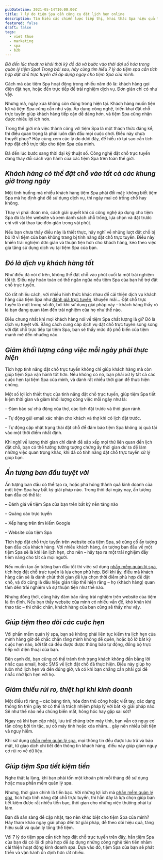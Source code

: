 ```yaml
---
pubDatetime: 2021-05-14T10:00:00Z
title: 7 lý do tiệm Spa cần công cụ đặt lịch hẹn online
description: Tìm hiểu các chiến lược tiếp thị, khai thác Spa hiệu quả trong chuỗi bài viết sau của nhavantuonglai để áp dụng và đem lại hiệu quả thiết thực cho giải pháp của bạn.
featured: false
draft: false
tags:
  - viet thue
  - marketing
  - spa
  - b2b
---
```


_Đã đến lúc thoát ra khỏi thời kỳ đồ đá và bước vào thời đại số hóa trong quản lý tiệm Spa! Trong bài sau, hãy cùng tìm hiểu 7 lý do tiệm spa cần tích hợp đặt chỗ trực tuyến để áp dụng ngay cho tiệm Spa của mình._

Cách mà các tiệm Spa hoạt động trong nhiều năm đó là: khách hàng gọi điện đặt hẹn, hoặc đến trực tiếp để trải nghiệm dịch vụ. Đơn giản chỉ có như vậy.

Nhưng mà, ngày xưa không còn đúng trong hiện tại. Khách hàng muốn tiện lợi và tiệm Spa cũng cần như vậy. Áp dụng công nghệ, triển khai đặt chỗ trực tuyến giúp khách hàng tiếp cận dễ dàng hơn, và tiệm Spa cũng nhận được nhiều lợi ích hơn.

Trong thế giới mà việc thành công với tiệm Spa là một thách thức đáng kể, thì điều quan trọng là phải luôn dẫn đầu mọi cuộc chơi. Điều này chưa thuyết phục? Hãy cùng xem các lý do dưới đây, để hiểu rõ tại sao cần tích hợp đặt chỗ trực tiếp cho tiệm Spa của mình.

Đã đến lúc bước sang thời đại kỹ thuật số. Công nghệ đặt chỗ trực tuyến đang thay đổi cách vận hành của các tiệm Spa trên toàn thế giới.

## _Khách hàng có thể đặt chỗ vào tất cả các khung giờ trong ngày_

Một tình huống mà nhiều khách hàng tiệm Spa phải đối mặt: không biết tiệm Spa mà họ định ghé để sử dụng dịch vụ, thì ngày mai có trống chỗ hay không.

Thay vì phải đoán mò, cách giải quyết khi có công nghệ áp dụng cho tiệm Spa đó là: lên website và xem danh sách chỗ trống, lựa chọn và đặt trước chỉ với vài thao tác đơn giản trong vài phút.

Nếu bạn chưa thấy điều này là thiết thực, hãy nghĩ về những lượt đặt chỗ bị bỏ lỡ vì tiệm của bạn không trang bị tính năng đặt chỗ trực tuyến. Điều này khiến trải nghiệm đơn giản và thuận tiện hơn cho khách hàng, kéo theo việc gia tăng sử dụng dịch vụ tại tiệm Spa của bạn.

## _Đó là dịch vụ khách hàng tốt_

Như điều đã nói ở trên, không thể đặt chỗ vào phút cuối là một trải nghiệm tồi tệ. Điều này hoàn toàn có thể ngăn ngừa nếu tiệm Spa của bạn hỗ trợ đặt chỗ trực tuyến.

Có rất nhiều cách, với nhiều hình thức khác nhau để cải thiện dịch vụ khách hàng của tiệm Spa như [đánh giá trực tuyến](https://nhavantuonglai.com/posts/lam-the-nao-de-thu-hut-them-khach-hang-den-tiem-spa-thong-qua-bai-danh-gia-truc-tuyen), khuyến mãi… Đặt chỗ trực tuyến là một trong số đó, bởi khi sử dụng giải pháp này – khách hàng thấy rõ là bạn đang quan tâm đến trải nghiệm của họ như thế nào.

Điều chung nhất khi mọi khách hàng nói về tiệm Spa chất lượng là gì? Đó là dịch vụ tuyệt vời. Bằng cách cung cấp dịch vụ đặt chỗ trực tuyến song song với đặt chỗ trực tiếp tại tiệm Spa, bạn sẽ thấy mức độ phổ biến của tiệm mạnh mẽ đến nhường nào.

## _Giảm khối lượng công việc mỗi ngày phải thực hiện_

Tích hợp tính năng đặt chỗ trực tuyến không chỉ giúp khách hàng mà còn giúp tiệm Spa vận hành tốt hơn. Nếu không có nó, bạn phải xử lý tất cả các cuộc hẹn tại tiệm Spa của mình, và dành rất nhiều thời gian để thực hiện chúng.

Một số lợi ích thiết thực của tính năng đặt chỗ trực tuyến, giúp tiệm Spa tiết kiệm thời gian và giảm khối lượng công việc mỗi ngày như là:

– Đảm bảo sự chủ động của thợ, các lịch đặt trước và thời gian rảnh.

– Tự động gửi email xác nhận cho khách và thợ khi có lịch đặt trước.

– Tự động cập nhật trạng thái đặt chỗ để đảm bảo tiệm Spa không bị quá tải vào một thời điểm nhất định.

Khi nghĩ về lượng thời gian chỉ dành để sắp xếp mọi thứ liên quan đến lịch đặt chỗ, bạn có thể tưởng tưởng tượng chừng ấy thời gian dư ra để làm những việc quan trọng khác, khi đã có tính năng đặt chỗ trực tuyến xử lý giúp bạn.

## _Ấn tượng ban đầu tuyệt vời_

Ấn tượng ban đầu có thể tạo ra, hoặc phá hỏng thành quả kinh doanh của một tiệm Spa hay bất kỳ giải pháp nào. Trong thời đại ngày nay, ấn tượng ban đầu có thể là:

– Đánh giá về tiệm Spa của bạn trên bất kỳ nền tảng nào

– Quảng cáo trực tuyến

– Xếp hạng trên tìm kiếm Google

– Website của tiệm Spa

Tích hợp đặt chỗ trực tuyến trên website của tiệm Spa, sẽ củng cố ấn tượng ban đầu của khách hàng. Với nhiều khách hàng, ấn tượng ban đầu về một tiệm Spa sẽ là khi lên lịch hẹn, cho nên – hãy tạo ra một trải nghiệm đầy tiềm năng cho tất cả mọi người.

Nếu muốn tạo ấn tượng ban đầu tốt thì việc sử dụng [phần mềm quản lý spa](https://nhavantuonglai.com/posts/tam-quan-trong-cua-phan-mem-quan-ly-nha-hang), tích hợp đặt chỗ trực tuyến là lựa chọn phù hợp. Bởi khi ấy, điều mà khách hàng cần sẽ là dành chút thời gian để lựa chọn thời điểm phù hợp để đặt chỗ, và đó cũng là dấu hiệu gián tiếp thể hiện rằng – họ (khách hàng) quan tâm đến trải nghiệm và sự thuận tiện như thế nào.

Nhưng đồng thời, cũng hãy đảm bảo rằng trải nghiệm trên website của tiệm là ổn định. Nếu bạn thấy website của mình có nhiều vấn đề, khó khăn khi thao tác – thì chắc chắn, khách hàng của bạn cũng sẽ thấy như vậy.

## _Giúp tiệm theo dõi các cuộc hẹn_

Với phần mềm quản lý spa, bạn sẽ không phải liên tục kiểm tra lịch hẹn của mình hàng giờ để chắc chắn rằng mình không để quên, hoặc bỏ lỡ bất kỳ cuộc hẹn nào, bởi tất cả đều được được thông báo tự động, đồng bộ trực tiếp với điện thoại của bạn.

Bên cạnh đó, bạn cũng có thể tránh tình trạng khách không đến bằng lời nhắc qua email, hoặc SMS về lịch đặt chỗ đã thực hiện. Điều này giúp họ luôn nhớ lịch hẹn và đến đúng giờ, và có khi bạn chẳng cần phải gọi để nhắc nhở lịch hẹn với họ.

## _Giảm thiểu rủi ro, thiệt hại khi kinh doanh_

Một điều rõ ràng – các bảng tính, hóa đơn thủ công hoặc viết tay, các dạng thông tin trên giấy tờ có thể là trách nhiệm pháp lý với bất kỳ giải pháp nào. Sẽ như thế nào nếu chúng biến mất, hỏng hóc hay gặp sai sót?

Ngay cả khi bạn cập nhật, lưu trữ chúng trên máy tính, bạn vẫn có nguy cơ tấn công bởi tin tặc, sự cố máy tính hoặc xóa nhầm… gây nên nhiều bất tiện và nguy hiểm.

Khi sử dụng [phần mềm quản lý spa](https://nhavantuonglai.com/posts/), mọi thông tin đều được lưu trữ và bảo mật, từ giao dịch chi tiết đến thông tin khách hàng, điều này giúp giảm nguy cơ rủi ro về dữ liệu.

## _Giúp tiệm Spa tiết kiệm tiền_

Nghe thật lạ lùng, khi bạn phải tốn một khoản phí mỗi tháng để sử dụng hoặc mua phần mềm quản lý spa.

Nhưng, thời gian chính là tiền bạc. Với những lợi ích mà [phần mềm quản lý spa](https://nhavantuonglai.com/posts/tai-sao-phan-mem-quan-ly-spa-lai-can-thiet), tích hợp tính năng đặt chỗ trực tuyến, thì hẳn đây là lựa chọn giúp bạn tiết kiệm được rất nhiều tiền bạc, thời gian cho những việc thường phải tự làm.

Bạn đã sẵn sàng để cập nhật, tạo nên khác biệt cho tiệm Spa của mình? Hãy tham khảo ngay giải pháp đến từ giải pháp, để theo dõi hiệu quả, tăng hiệu suất và quản lý tổng thể tiệm.

Với 7 lý do tiệm spa cần tích hợp đặt chỗ trực tuyến trên đây, hẳn tiệm Spa của bạn đã có lối đi phù hợp để áp dụng những công nghệ tiên tiến nhằm cải thiện hoạt động kinh doanh spa. Dựa vào đó, tiệm Spa của bạn sẽ phát triển và vận hành ổn định hơn rất nhiều.
